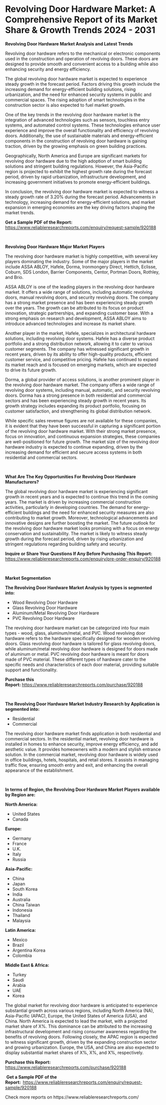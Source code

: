 <p><h1>Revolving Door Hardware Market: A Comprehensive Report of its Market Share & Growth Trends 2024 - 2031</h1></p><p><strong>Revolving Door Hardware Market Analysis and Latest Trends</strong></p>
<p><p>Revolving door hardware refers to the mechanical or electronic components used in the construction and operation of revolving doors. These doors are designed to provide smooth and convenient access to a building while also enhancing security and energy efficiency.</p><p>The global revolving door hardware market is expected to experience steady growth in the forecast period. Factors driving this growth include the increasing demand for energy-efficient building solutions, rising urbanization, and the need for enhanced security systems in public and commercial spaces. The rising adoption of smart technologies in the construction sector is also expected to fuel market growth.</p><p>One of the key trends in the revolving door hardware market is the integration of advanced technologies such as sensors, touchless entry systems, and automated control systems. These technologies enhance user experience and improve the overall functionality and efficiency of revolving doors. Additionally, the use of sustainable materials and energy-efficient components in the construction of revolving door hardware is gaining traction, driven by the growing emphasis on green building practices.</p><p>Geographically, North America and Europe are significant markets for revolving door hardware due to the high adoption of smart building solutions and stringent building regulations. However, the Asia-Pacific region is projected to exhibit the highest growth rate during the forecast period, driven by rapid urbanization, infrastructure development, and increasing government initiatives to promote energy-efficient buildings.</p><p>In conclusion, the revolving door hardware market is expected to witness a steady growth rate of 3.20% during the forecast period. Advancements in technology, increasing demand for energy-efficient solutions, and market expansion in emerging economies are the key driving factors shaping the market trends.</p></p>
<p><strong>Get a Sample PDF of the Report:&nbsp;</strong> <a href="https://www.reliableresearchreports.com/enquiry/request-sample/920188">https://www.reliableresearchreports.com/enquiry/request-sample/920188</a></p>
<p>&nbsp;</p>
<p><strong>Revolving Door Hardware Major Market Players</strong></p>
<p><p>The revolving door hardware market is highly competitive, with several key players dominating the industry. Some of the major players in the market include ASSA ABLOY, Hafele, Dorma, Ironmongery Direct, Hettich, Eclisse, Coburn, SDS London, Barrier Components, Centor, Portman Doors, Rothley, and Brio.</p><p>ASSA ABLOY is one of the leading players in the revolving door hardware market. It offers a wide range of solutions, including automatic revolving doors, manual revolving doors, and security revolving doors. The company has a strong market presence and has been experiencing steady growth over the years. The growth can be attributed to its focus on product innovation, strategic partnerships, and expanding customer base. With a strong emphasis on research and development, ASSA ABLOY aims to introduce advanced technologies and increase its market share.</p><p>Another player in the market, Hafele, specializes in architectural hardware solutions, including revolving door systems. Hafele has a diverse product portfolio and a strong distribution network, allowing it to cater to various customer segments. The company has witnessed significant growth in recent years, driven by its ability to offer high-quality products, efficient customer service, and competitive pricing. Hafele has continued to expand its market reach and is focused on emerging markets, which are expected to drive its future growth.</p><p>Dorma, a global provider of access solutions, is another prominent player in the revolving door hardware market. The company offers a wide range of revolving door systems, including manual, automatic, and security revolving doors. Dorma has a strong presence in both residential and commercial sectors and has been experiencing steady growth in recent years. Its growth strategy includes expanding its product portfolio, focusing on customer satisfaction, and strengthening its global distribution network.</p><p>While specific sales revenue figures are not available for these companies, it is evident that they have been successful in capturing a significant portion of the revolving door hardware market. With their strong market presence, focus on innovation, and continuous expansion strategies, these companies are well-positioned for future growth. The market size of the revolving door hardware industry is expected to continue expanding, driven by the increasing demand for efficient and secure access systems in both residential and commercial sectors.</p></p>
<p>&nbsp;</p>
<p><strong>What Are The Key Opportunities For Revolving Door Hardware Manufacturers?</strong></p>
<p><p>The global revolving door hardware market is experiencing significant growth in recent years and is expected to continue this trend in the coming years. The market is driven by increasing commercial construction activities, particularly in developing countries. The demand for energy-efficient buildings and the need for enhanced security measures are also contributing to market growth. Moreover, technological advancements and innovative designs are further boosting the market. The future outlook for the revolving door hardware market looks promising with a focus on energy conservation and sustainability. The market is likely to witness steady growth during the forecast period, driven by rising urbanization and stringent regulations regarding building safety and security.</p></p>
<p><strong>Inquire or Share Your Questions If Any Before Purchasing This Report:</strong> <a href="https://www.reliableresearchreports.com/enquiry/pre-order-enquiry/920188">https://www.reliableresearchreports.com/enquiry/pre-order-enquiry/920188</a></p>
<p>&nbsp;</p>
<p><strong>Market Segmentation</strong></p>
<p><strong>The Revolving Door Hardware Market Analysis by types is segmented into:</strong></p>
<p><ul><li>Wood Revolving Door Hardware</li><li>Glass Revolving Door Hardware</li><li>Aluminum/Metal Revolving Door Hardware</li><li>PVC Revolving Door Hardware</li></ul></p>
<p><p>The revolving door hardware market can be categorized into four main types - wood, glass, aluminum/metal, and PVC. Wood revolving door hardware refers to the hardware specifically designed for wooden revolving doors. Glass revolving door hardware is tailored for glass revolving doors, while aluminum/metal revolving door hardware is designed for doors made of aluminum or metal. PVC revolving door hardware is meant for doors made of PVC material. These different types of hardware cater to the specific needs and characteristics of each door material, providing suitable support and functionality.</p></p>
<p><strong>Purchase this Report:&nbsp;</strong><a href="https://www.reliableresearchreports.com/purchase/920188">https://www.reliableresearchreports.com/purchase/920188</a></p>
<p>&nbsp;</p>
<p><strong>The Revolving Door Hardware Market Industry Research by Application is segmented into:</strong></p>
<p><ul><li>Residential</li><li>Commercial</li></ul></p>
<p><p>The revolving door hardware market finds application in both residential and commercial sectors. In the residential market, revolving door hardware is installed in homes to enhance security, improve energy efficiency, and add aesthetic value. It provides homeowners with a modern and stylish entrance solution. In the commercial market, revolving door hardware is widely used in office buildings, hotels, hospitals, and retail stores. It assists in managing traffic flow, ensuring smooth entry and exit, and enhancing the overall appearance of the establishment.</p></p>
<p>&nbsp;</p>
<p><strong>In terms of Region, the Revolving Door Hardware Market Players available by Region are:</strong></p>
<p>
    <p> <strong> North America: </strong>
        <ul>
            <li>United States</li>
            <li>Canada</li>
        </ul>
        </p> 
    <p> <strong> Europe: </strong>
        <ul>
            <li>Germany</li>
            <li>France</li>
            <li>U.K.</li>
            <li>Italy</li>
            <li>Russia</li>
        </ul>
        </p> 
    <p> <strong> Asia-Pacific: </strong>
        <ul>
            <li>China</li>
            <li>Japan</li>
            <li>South Korea</li>
            <li>India</li>
            <li>Australia</li>
            <li>China Taiwan</li>
            <li>Indonesia</li>
            <li>Thailand</li>
            <li>Malaysia</li>
        </ul>
        </p> 
    <p> <strong> Latin America: </strong>
        <ul>
            <li>Mexico</li>
            <li>Brazil</li>
            <li>Argentina Korea</li>
            <li>Colombia</li>
        </ul>
        </p> 
    <p> <strong> Middle East & Africa: </strong>
        <ul>
            <li>Turkey</li>
            <li>Saudi</li>
            <li>Arabia</li>
            <li>UAE</li>
            <li>Korea</li>
        </ul>
    </p>
    </p>
<p><p>The global market for revolving door hardware is anticipated to experience substantial growth across various regions, including North America (NA), Asia-Pacific (APAC), Europe, the United States of America (USA), and China. North America is expected to lead the market, with a projected market share of X%. This dominance can be attributed to the increasing infrastructural development and rising consumer awareness regarding the benefits of revolving doors. Following closely, the APAC region is expected to witness significant growth, driven by the expanding construction sector and growing urbanization. Europe, the USA, and China are also expected to display substantial market shares of X%, X%, and X%, respectively.</p></p>
<p><strong>Purchase this Report: </strong><a href="https://www.reliableresearchreports.com/purchase/920188">https://www.reliableresearchreports.com/purchase/920188</a></p>
<p>&nbsp;<strong>Get a Sample PDF of the Report:&nbsp;&nbsp;</strong><a href="https://www.reliableresearchreports.com/enquiry/request-sample/920188">https://www.reliableresearchreports.com/enquiry/request-sample/920188</a></p>
<p><strong></strong></p>
<p>Check more reports on https://www.reliableresearchreports.com/</p>